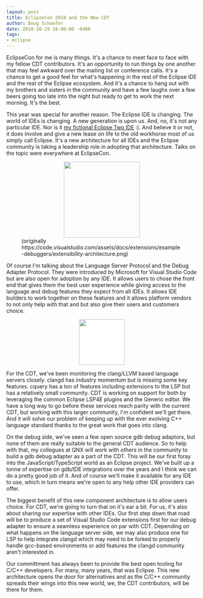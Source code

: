 ```yaml
---
layout: post
title: EclipseCon 2018 and the New CDT
author: Doug Schaefer
date: 2018-10-29 18:00:00 -0400
tags:
- eclipse
---
```

EclipseCon for me is many things. It's a chance to meet face to face with my fellow CDT contributors. It's an opportunity to run things by one another that may feel awkward over the mailing list or conference calls. It's a chance to get a good feel for what's happening in the rest of the Eclipse IDE and the rest of the Eclipse ecosystem. And it's a chance to hang out with my brothers and sisters in the community and have a few laughs over a few beers going too late into the night but ready to get to work the next morning. It's the best.

This year was special for another reason. The Eclipse IDE is changing. The world of IDEs is changing. A new generation is upon us. And, no, it's not any particular IDE. Nor is it [my fictional Eclipse Two IDE](https://cdtdoug.ca/2017/02/16/what-is-two-much-more-than-yet-another-eclipse-ide.html) :). And believe it or not, it does involve and give a new lease on life to the old workhorse most of us simply call Eclipse. It's a new architecture for all IDEs and the Eclipse community is taking a leadership role in adopting that architecture. Talks on the topic were everywhere at EclipseCon.

<figure>
<img src="https://cdtdoug.ca/images/extensibility-architecture.png" style="display: block; margin: auto; height: 200px">
<figcaption>(originally https://code.visualstudio.com/assets/docs/extensions/example-debuggers/extensibility-architecture.png)</figcaption>
</figure>

Of course I'm talking about the Language Server Protocol and the Debug Adapter Protocol. They were introduced by Microsoft for Visual Studio Code but are also open for adoption by any IDE. It allows users to chose the front end that gives them the best user experience while giving access to the language and debug features they expect from all IDEs. It allows IDE builders to work together on these features and it allows platform vendors to not only help with that and but also give their users and customers choice.

<img src="https://cdtdoug.ca/images/cdt_logo_icon_0.png" style="display: block; margin: auto; height: 120px; background: white">

For the CDT, we've been monitoring the clang/LLVM based language servers closely. clangd has industry momentum but is missing some key features. cquery has a ton of features including extensions to the LSP but has a relatively small community. CDT is working on support for both by leveraging the common Eclipse LSP4E plugins and the Generic editor. We have a long way to go before these services reach parity with the current CDT, but working with this larger community, I'm confident we'll get there. And it will solve our problem of keeping up with the ever evolving C++ language standard thanks to the great work that goes into clang.

On the debug side, we've seen a few open source gdb debug adaptors, but none of them are really suitable to the general CDT audience. So to help with that, my collegues at QNX will work with others in the community to build a gdb debug adapter as a part of the CDT. This will be our first foray into the JavaScript/TypeScript world as an Eclipse project. We've built up a tonne of expertise on gdb/IDE integrations over the years and I think we can do a pretty good job of it. And of course we'll make it available for any IDE to use, which in turn means we're open to any help other IDE providers can offer.

The biggest benefit of this new component architecture is to allow users choice. For CDT, we're going to turn that on it's ear a bit. For us, it's also about sharing our expertise with other IDEs. Our first step down that road will be to produce a set of Visual Studio Code extensions first for our debug adapter to ensure a seamless experience on par with CDT. Depending on what happens on the language server side, we may also produce one for LSP to help integrate clangd which may need to be forked to properly handle gcc-based environments or add features the clangd community aren't interested in.

Our committment has always been to provide the best open tooling for C/C++ developers. For many, many years, that was Eclipse. This new architecture opens the door for alternatives and as the C/C++ community spreads their wings into this new world, we, the CDT contributors, will be there for them.